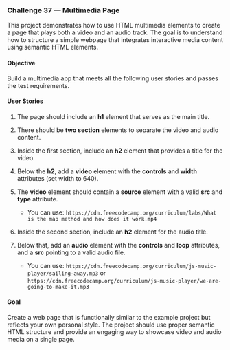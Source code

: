 ### Challenge 37 — Multimedia Page

This project demonstrates how to use HTML multimedia elements to create a page that plays both a video and an audio track. The goal is to understand how to structure a simple webpage that integrates interactive media content using semantic HTML elements.

#### Objective

Build a multimedia app that meets all the following user stories and passes the test requirements.

#### User Stories

1. The page should include an **h1** element that serves as the main title.
2. There should be **two section** elements to separate the video and audio content.
3. Inside the first section, include an **h2** element that provides a title for the video.
4. Below the **h2**, add a **video** element with the **controls** and **width** attributes (set width to 640).
5. The **video** element should contain a **source** element with a valid **src** and **type** attribute.

   * You can use:
     `https://cdn.freecodecamp.org/curriculum/labs/What is the map method and how does it work.mp4`
6. Inside the second section, include an **h2** element for the audio title.
7. Below that, add an **audio** element with the **controls** and **loop** attributes, and a **src** pointing to a valid audio file.

   * You can use:
     `https://cdn.freecodecamp.org/curriculum/js-music-player/sailing-away.mp3`
     or
     `https://cdn.freecodecamp.org/curriculum/js-music-player/we-are-going-to-make-it.mp3`

#### Goal

Create a web page that is functionally similar to the example project but reflects your own personal style. The project should use proper semantic HTML structure and provide an engaging way to showcase video and audio media on a single page.
